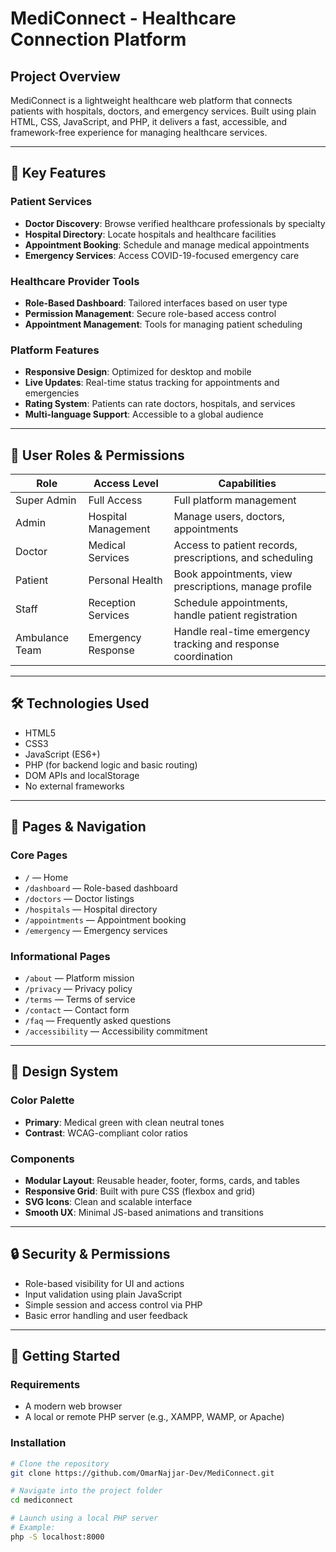 # MediConnect - Healthcare Connection Platform

## Project Overview

MediConnect is a lightweight healthcare web platform that connects patients with hospitals, doctors, and emergency services. Built using plain HTML, CSS, JavaScript, and PHP, it delivers a fast, accessible, and framework-free experience for managing healthcare services.

---

## 🚀 Key Features

### Patient Services

- **Doctor Discovery**: Browse verified healthcare professionals by specialty
- **Hospital Directory**: Locate hospitals and healthcare facilities
- **Appointment Booking**: Schedule and manage medical appointments
- **Emergency Services**: Access COVID-19-focused emergency care

### Healthcare Provider Tools

- **Role-Based Dashboard**: Tailored interfaces based on user type
- **Permission Management**: Secure role-based access control
- **Appointment Management**: Tools for managing patient scheduling

### Platform Features

- **Responsive Design**: Optimized for desktop and mobile
- **Live Updates**: Real-time status tracking for appointments and emergencies
- **Rating System**: Patients can rate doctors, hospitals, and services
- **Multi-language Support**: Accessible to a global audience

---

## 👥 User Roles & Permissions

| Role           | Access Level        | Capabilities                                                  |
| -------------- | ------------------- | ------------------------------------------------------------- |
| Super Admin    | Full Access         | Full platform management                                      |
| Admin          | Hospital Management | Manage users, doctors, appointments                           |
| Doctor         | Medical Services    | Access to patient records, prescriptions, and scheduling      |
| Patient        | Personal Health     | Book appointments, view prescriptions, manage profile         |
| Staff          | Reception Services  | Schedule appointments, handle patient registration            |
| Ambulance Team | Emergency Response  | Handle real-time emergency tracking and response coordination |

---

## 🛠 Technologies Used

- HTML5
- CSS3
- JavaScript (ES6+)
- PHP (for backend logic and basic routing)
- DOM APIs and localStorage
- No external frameworks

---

## 📱 Pages & Navigation

### Core Pages

- `/` — Home
- `/dashboard` — Role-based dashboard
- `/doctors` — Doctor listings
- `/hospitals` — Hospital directory
- `/appointments` — Appointment booking
- `/emergency` — Emergency services

### Informational Pages

- `/about` — Platform mission
- `/privacy` — Privacy policy
- `/terms` — Terms of service
- `/contact` — Contact form
- `/faq` — Frequently asked questions
- `/accessibility` — Accessibility commitment

---

## 🎨 Design System

### Color Palette

- **Primary**: Medical green with clean neutral tones
- **Contrast**: WCAG-compliant color ratios

### Components

- **Modular Layout**: Reusable header, footer, forms, cards, and tables
- **Responsive Grid**: Built with pure CSS (flexbox and grid)
- **SVG Icons**: Clean and scalable interface
- **Smooth UX**: Minimal JS-based animations and transitions

---

## 🔒 Security & Permissions

- Role-based visibility for UI and actions
- Input validation using plain JavaScript
- Simple session and access control via PHP
- Basic error handling and user feedback

---

## 🚦 Getting Started

### Requirements

- A modern web browser
- A local or remote PHP server (e.g., XAMPP, WAMP, or Apache)

### Installation

```sh
# Clone the repository
git clone https://github.com/OmarNajjar-Dev/MediConnect.git

# Navigate into the project folder
cd mediconnect

# Launch using a local PHP server
# Example:
php -S localhost:8000
```
